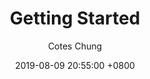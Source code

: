 ---
title: Getting Started
author: Cotes Chung
date: 2019-08-09 20:55:00 +0800
categories: [Blogging, spring]
tags: [spring container]
---